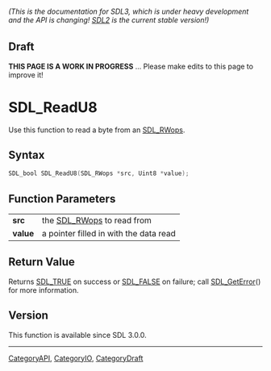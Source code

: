 ###### (This is the documentation for SDL3, which is under heavy development and the API is changing! [SDL2](https://wiki.libsdl.org/SDL2/) is the current stable version!)

## Draft

**THIS PAGE IS A WORK IN PROGRESS** ... Please make edits to this page to improve it!


<!-- #*^*^*^*^*See https://wiki.libsdl.org/SGFunctions for details on editing this page*^*^*^*^* -->
# SDL_ReadU8

Use this function to read a byte from an [SDL_RWops](SDL_RWops).

## Syntax

```c
SDL_bool SDL_ReadU8(SDL_RWops *src, Uint8 *value);

```

## Function Parameters

|               |                                         |
| ------------- | --------------------------------------- |
| **src**       | the [SDL_RWops](SDL_RWops) to read from |
| **value**     | a pointer filled in with the data read  |

## Return Value

Returns [SDL_TRUE](SDL_TRUE) on success or [SDL_FALSE](SDL_FALSE) on
failure; call [SDL_GetError](SDL_GetError)() for more information.

## Version

This function is available since SDL 3.0.0.

----
[CategoryAPI](CategoryAPI), [CategoryIO](CategoryIO), [CategoryDraft](CategoryDraft)


